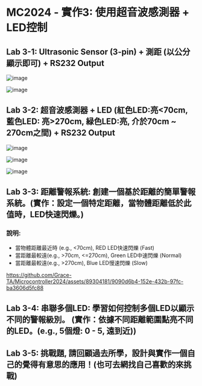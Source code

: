 # MC2024 - 實作3: 使用超音波感測器 + LED控制

## Lab 3-1: Ultrasonic Sensor (3-pin) + 測距 (以公分顯示即可) + RS232 Output

![image](https://github.com/Grace-TA/Microcontroller2024/assets/89304181/cb3f64b2-c199-4de4-966e-3ea1f76e804c)

![image](https://github.com/Grace-TA/Microcontroller2024/assets/89304181/e2e2660f-0b92-4cf2-8f3e-dc3216649a7a)


## Lab 3-2: 超音波感測器 + LED (紅色LED:亮<70cm, 藍色LED: 亮>270cm, 緑色LED:亮, 介於70cm ~ 270cm之間) + RS232 Output

![image](https://github.com/Grace-TA/Microcontroller2024/assets/89304181/3fd30eb4-84c3-48e4-bea8-074058643fc7)

![image](https://github.com/Grace-TA/Microcontroller2024/assets/89304181/f8a9fb01-d08a-4f6d-8a12-bbf2e57c8d18)

![image](https://github.com/Grace-TA/Microcontroller2024/assets/89304181/4e6fa6ae-d79b-4036-b7b2-a05154cefaf9)

## Lab 3-3: **距離警報系統:** 創建一個基於距離的簡單警報系統。(實作：設定一個特定距離，當物體距離低於此值時，LED快速閃爍。)

### 說明: 
* 當物體距離最近時 (e.g., <70cm), RED LED快速閃爍 (Fast)
* 當距離最較遠(e.g., >70cm, <=270cm), Green LED中速閃爍 (Normal)
* 當距離最較遠(e.g., >270cm), Blue LED慢速閃爍 (Slow)

https://github.com/Grace-TA/Microcontroller2024/assets/89304181/9090d6b4-152e-432b-97fc-ba3606d5fc88

## Lab 3-4: **串聯多個LED: 學習如何控制多個LED以顯示不同的警報級別。** (實作：依據不同距離範圍點亮不同的LED。(e.g., 5個燈: 0 - 5, 遠到近))



## Lab 3-5: 挑戰題, 請回顧過去所學，設計與實作一個自己的覺得有意思的應用！(也可去網找自己喜歡的來挑戰)
